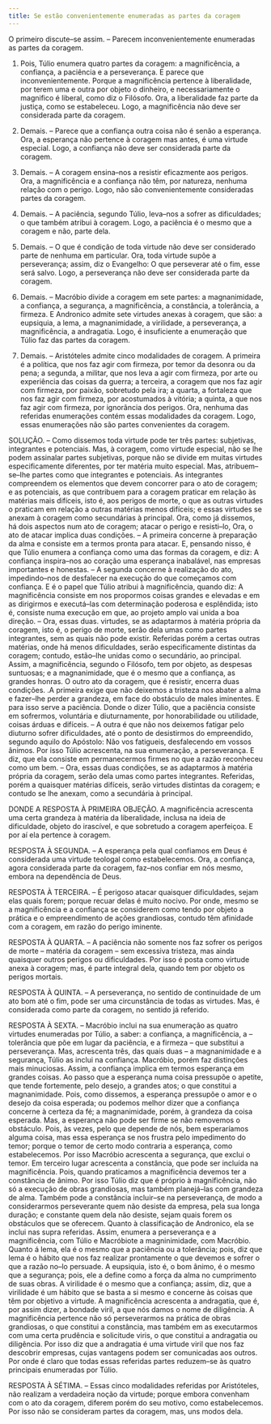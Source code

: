 ```yaml
---
title: Se estão convenientemente enumeradas as partes da coragem
---
```


O primeiro discute–se assim. – Parecem inconvenientemente enumeradas as partes da coragem.  

1. Pois, Túlio enumera quatro partes da coragem: a magnificência, a confiança, a paciência e a perseverança. E parece que inconvenientemente. Porque a magnificência pertence à liberalidade, por terem uma e outra por objeto o dinheiro, e necessariamente o magnifico é liberal, como diz o Filósofo. Ora, a liberalidade faz parte da justiça, como se estabeleceu. Logo, a magnificência não deve ser considerada parte da coragem.  

2. Demais. – Parece que a confiança outra coisa não é senão a esperança. Ora, a esperança não pertence à coragem mas antes, é uma virtude especial. Logo, a confiança não deve ser considerada parte da coragem.  

3. Demais. – A coragem ensina–nos a resistir eficazmente aos perigos. Ora, a magnificência e a confiança não têm, por natureza, nenhuma relação com o perigo. Logo, não são convenientemente consideradas partes da coragem.  

4. Demais. – A paciência, segundo Túlio, leva–nos a sofrer as dificuldades; o que também atribui à coragem. Logo, a paciência é o mesmo que a coragem e não, parte dela.  

5. Demais. – O que é condição de toda virtude não deve ser considerado parte de nenhuma em particular. Ora, toda virtude supõe a perseverança; assim, diz o Evangelho: O que perseverar até o fim, esse será salvo. Logo, a perseverança não deve ser considerada parte da coragem.  

6. Demais. – Macróbio divide a coragem em sete partes: a magnanimidade, a confiança, a segurança, a magnificência, a constância, a tolerância, a firmeza. E Andronico admite sete virtudes anexas à coragem, que são: a eupsiquia, a lema, a magnanimidade, a virilidade, a perseverança, a magnificência, a andragatia. Logo, é insuficiente a enumeração que Túlio faz das partes da coragem.  

7. Demais. – Aristóteles admite cinco modalidades de coragem. A primeira é a política, que nos faz agir com firmeza, por temor da desonra ou da pena; a segunda, a militar, que nos leva a agir com firmeza, por arte ou experiência das coisas da guerra; a terceira, a coragem que nos faz agir com firmeza, por paixão, sobretudo pela ira; a quarta, a fortaleza que nos faz agir com firmeza, por acostumados à vitória; a quinta, a que nos faz agir com firmeza, por ignorância dos perigos. Ora, nenhuma das referidas enumerações contém essas modalidades da coragem. Logo, essas enumerações não são partes convenientes da coragem.  

SOLUÇÃO. – Como dissemos toda virtude pode ter três partes: subjetivas, integrantes e potenciais. Mas, à coragem, como virtude especial, não se lhe podem assinalar partes subjetivas, porque não se divide em muitas virtudes especificamente diferentes, por ter matéria muito especial. Mas, atribuem–se–Ihe partes como que integrantes e potenciais. As integrantes compreendem os elementos que devem concorrer para o ato de coragem; e as potenciais, as que contribuem para a coragem praticar em relação às matérias mais difíceis, isto é, aos perigos de morte, o que as outras virtudes o praticam em relação a outras matérias menos difíceis; e essas virtudes se anexam à coragem como secundárias à principal.  Ora, como já dissemos, há dois aspectos num ato de coragem; atacar o perigo e resisti–lo, Ora, o ato de atacar implica duas condições. – A primeira concerne à preparação da alma e consiste em a termos pronta para atacar. E, pensando nisso, é que Túlio enumera a confiança como uma das formas da coragem, e diz: A confiança inspira–nos ao coração uma esperança inabalável, nas empresas importantes e honestas. – A segunda concerne à realização do ato, impedindo–nos de desfalecer na execução do que começamos com confiança. E é o papel que Túlio atribui à magnificência, quando diz: A magnificência consiste em nos propormos coisas grandes e elevadas e em as dirigirmos e executá–las com determinação poderosa e esplêndida; isto é, consiste numa execução em que, ao projeto amplo vai unida a boa direção. – Ora, essas duas. virtudes, se as adaptarmos à matéria própria da coragem, isto é, o perigo de morte, serão dela umas como partes integrantes, sem as quais não pode existir. Referidas porém a certas outras matérias, onde há menos dificuldades, serão especificamente distintas da coragem; contudo, estão–lhe unidas como o secundário, ao principal. Assim, a magnificência, segundo o Filósofo, tem por objeto, as despesas suntuosas; e a magnanimidade, que é o mesmo que a confiança, as grandes honras.  O outro ato da coragem, que é resistir, encerra duas condições. .A primeira exige que não deixemos a tristeza nos abater a alma e fazer–lhe perder a grandeza, em face do obstáculo de males iminentes. E para isso serve a paciência. Donde o dizer Túlio, que a paciência consiste em sofrermos, voluntária e diuturnamente, por honorabilidade ou utilidade, coisas árduas e difíceis. – A outra é que não nos deixemos fatigar pelo diuturno sofrer dificuldades, até o ponto de desistirmos do empreendido, segundo aquilo do Apóstolo: Não vos fatigueis, desfalecendo em vossos ânimos. Por isso Túlio acrescenta, na sua enumeração, a perseverança. E diz, que ela consiste em permanecermos firmes no que a razão reconheceu como um bem. – Ora, essas duas condições, se as adaptarmos à matéria própria da coragem, serão dela umas como partes integrantes. Referidas, porém a quaisquer matérias difíceis, serão virtudes distintas da coragem; e contudo se lhe anexam, como a secundária à principal.  

DONDE A RESPOSTA À PRIMEIRA OBJEÇÃO. A magnificência acrescenta uma certa grandeza à matéria da liberalidade, inclusa na ideia de dificuldade, objeto do irascível, e que sobretudo a coragem aperfeiçoa. E por aí ela pertence à coragem.  

RESPOSTA À SEGUNDA. – A esperança pela qual confiamos em Deus é considerada uma virtude teologal como estabelecemos. Ora, a confiança, agora considerada parte da coragem, faz–nos confiar em nós mesmo, embora na dependência de Deus.  

RESPOSTA À TERCEIRA. – É perigoso atacar quaisquer dificuldades, sejam elas quais forem; porque recuar delas é muito nocivo. Por onde, mesmo se a magnificência e a confiança se considerem como tendo por objeto a prática e o empreendimento de ações grandiosas, contudo têm afinidade com a coragem, em razão do perigo iminente.  

RESPOSTA À QUARTA. – A paciência não somente nos faz sofrer os perigos de morte – matéria da coragem – sem excessiva tristeza, mas ainda quaisquer outros perigos ou dificuldades. Por isso é posta como virtude anexa à coragem; mas, é parte integral dela, quando tem por objeto os perigos mortais.  

RESPOSTA À QUINTA. – A perseverança, no sentido de continuidade de um ato bom até o fim, pode ser uma circunstância de todas as virtudes. Mas, é considerada como parte da coragem, no sentido já referido. 

RESPOSTA À SEXTA. – Macróbio inclui na sua enumeração as quatro virtudes enumeradas por Túlio, a saber: a confiança, a magnificência, a – tolerância que põe em lugar da paciência, e a firmeza – que substitui a perseverança. Mas, acrescenta três, das quais duas – a magnanimidade e a segurança, Túlio as inclui na confiança. Macróbio, porém faz distinções mais minuciosas. Assim, a confiança implica em termos esperança em grandes coisas. Ao passo que a esperança numa coisa pressupõe o apetite, que tende fortemente, pelo desejo, a grandes atos; o que constitui a magnanimidade. Pois, como dissemos, a esperança pressupõe o amor e o desejo da coisa esperada; ou podemos melhor dizer que a confiança concerne à certeza da fé; a magnanimidade, porém, à grandeza da coisa esperada. Mas, a esperança não pode ser firme se não removemos o obstáculo. Pois, às vezes, pelo que depende de nós, bem esperaríamos alguma coisa, mas essa esperança se nos frustra pelo impedimento do temor; porque o temor de certo modo contraria a esperança, como estabelecemos. Por isso Macróbio acrescenta a segurança, que exclui o temor. Em terceiro lugar acrescenta a constância, que pode ser incluída na magnificência. Pois, quando praticamos a magnificência devemos ter a constância de ânimo. Por isso Túlio diz que é próprio à magnificência, não só a execução de obras grandiosas, mas também planejá–las com grandeza de alma. Também pode a constância incluir–se na perseverança, de modo a considerarmos perseverante quem não desiste da empresa, pela sua longa duração; e constante quem dela não desiste, sejam quais forem os obstáculos que se oferecem.  Quanto à classificação de Andronico, ela se inclui nas supra referidas. Assim, enumera a perseverança e a magnificência, com Túlio e Macróbiote a magninimidade, com Macróbio. Quanto á lema, ela é o mesmo que a paciência ou a tolerância; pois, diz que lema é o hábito que nos faz realizar prontamente o que devemos e sofrer o que a razão no–lo persuade. A eupsiquia, isto é, o bom ânimo, é o mesmo que a segurança; pois, ele a define como a força da alma no cumprimento de suas obras. A virilidade é o mesmo que a confiança; assim, diz, que a virilidade é um hábito que se basta a si mesmo e concerne às coisas que têm por objetivo a virtude. A magnificência acrescenta a andragatia, que é, por assim dizer, a bondade viril, a que nós damos o nome de diligência. A magnificência pertence não só perseverarmos na prática de obras grandiosas, o que constitui a constância, mas também em as executarmos com uma certa prudência e solicitude viris, o que constitui a andragatia ou diligência. Por isso diz que a andragatia é uma virtude viril que nos faz descobrir empresas, cujas vantagens podem ser comunicadas aos outros. Por onde é claro que todas essas referidas partes reduzem–se às quatro principais enumeradas por Túlio.  

RESPOSTA À SÉTIMA. – Essas cinco modalidades referidas por Aristóteles, não realizam a verdadeira noção da virtude; porque embora convenham com o ato da coragem, diferem porém do seu motivo, como estabelecemos. Por isso não se consideram partes da coragem, mas, uns modos dela.